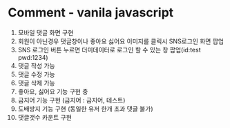 # Comment - vanila javascript

1. 모바일 댓글 화면 구현
2. 회원이 아닌경우 댓글창이나 좋아요 싫어요 이미지를 클릭시 SNS로그인 화면 팝업
3. SNS 로그인 버튼 누르면 더미데이터로 로그인 할 수 있는 창 팝업(id:test pwd:1234)
4. 댓글 작성 가능
5. 댓글 수정 가능
6. 댓글 삭제 가능
7. 좋아요, 싫어요 기능 구현 중
8. 금지어 기능 구현 (금지어 : 금지어, 테스트)
9. 도배방지 기능 구현 (동일한 유저 한개 초과 댓글 불가)
10. 댓글갯수 카운트 구현

